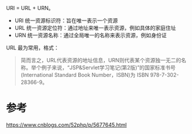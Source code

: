 URI = URL + URN。

- URI 统一资源标识符：旨在唯一表示一个资源
- URL 统一资源定位符：通过地址来唯一表示资源，例如具体的家庭住址
- URN 统一资源名称：通过全局唯一的名称来表示资源，例如身份证

URL 最为常用，格式：

> 简而言之，URL代表资源的地址信息，URN则代表某个资源独一无二的名称。举个例子来说，“JSP&Servlet学习笔记(第2版)”的国家标准书号(International Standard Book Number，ISBN)为 ISBN 978-7-302-28366-9。

# 参考

https://www.cnblogs.com/52php/p/5677645.html

